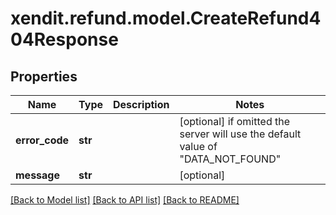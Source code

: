 # xendit.refund.model.CreateRefund404Response


## Properties
Name | Type | Description | Notes
------------ | ------------- | ------------- | -------------
**error_code** | **str** |  | [optional]  if omitted the server will use the default value of "DATA_NOT_FOUND"
**message** | **str** |  | [optional] 

[[Back to Model list]](../README.md#documentation-for-models) [[Back to API list]](../README.md#documentation-for-api-endpoints) [[Back to README]](../README.md)


